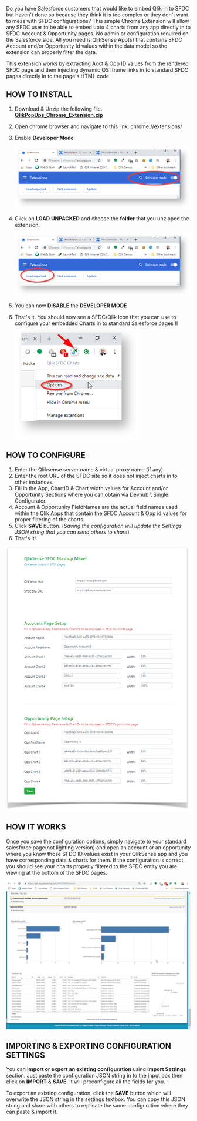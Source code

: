 
Do you have Salesforce customers that would like to embed Qlik in to SFDC but haven't done so because they think it is too complex or they don't want to mess with SFDC configurations? This simple Chrome Extension will allow any SFDC user to be able to embed upto 4 charts from any app directly in to SFDC Account & Opportunity pages. No admin or configuration required on the Salesforce side. All you need is QlikSense App(s) that contains SFDC Account and/or Opportunity Id values within the data model so the extension can properly filter the data.

This extension works by extracting Acct & Opp ID values from the rendered SFDC page and then injecting dynamic QS Iframe links in to standard SFDC pages directly in to the page's HTML code.

  

## HOW TO INSTALL

1.  Download & Unzip the following file. **[QlikPopUps_Chrome_Extension.zip](https://github.com/NickAkincilar/QlikSense_SFDC_Chrome_Extension/raw/master/QlikPopUps_Chrome_Extension.zip)**
2.  Open chrome browser and navigate to this link: chrome://extensions/
3.  Enable **Developer Mode**
    
    ![](https://github.com/NickAkincilar/QlikSense_SFDC_Chrome_Extension/blob/master/DeveloperMode.jpg?raw=true)
    
4.  Click on **LOAD UNPACKED** and choose the **folder** that you unzipped the extension.
    
    ![](https://github.com/NickAkincilar/QlikSense_SFDC_Chrome_Extension/blob/master/LoadUnpacked.jpg?raw=true)
    
5.  You can now **DISABLE** the **DEVELOPER MODE**
    
6.  That's it. You should now see a SFDC/Qlik Icon that you can use to configure your embedded Charts in to standard Salesforce pages !!  
    ![](https://github.com/NickAkincilar/QlikSense_SFDC_Chrome_Extension/blob/master/Options.jpg?raw=true)
    

  

## HOW TO CONFIGURE


1.  Enter the Qliksense server name & virtual proxy name (if any)
2.  Enter the root URL of the SFDC site so it does not inject charts in to other instances.
3.  Fill in the App, ChartID & Chart width values for Account and/or Opportunity Sections where you can obtain via Devhub \ Single Configurator.
4.  Account & Opportunity FieldNames are the actual field names used within the Qlik Apps that contain the SFDC Account & Opp id values for proper filtering of the charts.
5.  Click  **SAVE**  button. (_Saving the configuration will update the Settings JSON string that you can send others to share_)
6.  That's it!  
      
 ![](https://github.com/NickAkincilar/QlikSense_SFDC_Chrome_Extension/blob/master/Settings.jpg?raw=true)   
 
 ## HOW IT WORKS
 
 Once you save the configuration options, simply navigate to your standard salesforce page(not lighting version) and open an account or an opportunity where you know those SFDC ID values exist in your QlikSense app and you have corresponding data & charts for them. If the configuration is correct, you should see your charts properly filtered to the SFDC entity you are viewing at the bottom of the SFDC pages.
 
 
 ![](https://github.com/NickAkincilar/QlikSense_SFDC_Chrome_Extension/blob/master/SFDC.png?raw=true)   

## IMPORTING & EXPORTING CONFIGURATION SETTINGS
You can **import or export an existing configuration** using  **Import Settings**  section. Just paste the configuration JSON string in to the input box then click on  **IMPORT**  &  **SAVE**. It will preconfigure all the fields for you. 

To export an existing configuration, click the **SAVE** button which will overwrite the JSON string in the settings textbox. You can copy this JSON string and share with others to replicate the same configuration where they can paste & import it.


